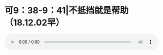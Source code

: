 # 可9：38-9：41|不抵挡就是帮助（18.12.02早）

<audio style="width: 100%;" preload="false" controls controlslist="nodownload"><source src="//cdn.wechat.edu.pl/audio/mp3/old/27284.mp3" type="audio/mpeg">Your browser does not support the audio element.</audio>


